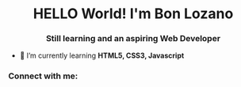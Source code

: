 <h1 align="center">HELLO World! I'm Bon Lozano</h1>
<h3 align="center">Still learning and an aspiring Web Developer</h3>

- 🌱 I’m currently learning **HTML5, CSS3, Javascript**

<h3 align="left">Connect with me:</h3>
<p align="left">
  

